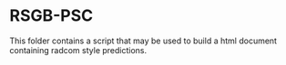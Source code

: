 # RSGB-PSC

This folder contains a script that may be used to build a html document containing radcom style predictions.

